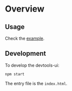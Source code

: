 # Overview

## Usage

Check the [example](../examples/Devtools.tsx).

## Development

To develop the devtools-ui:

```bash
npm start
```

The entry file is the `index.html`.
